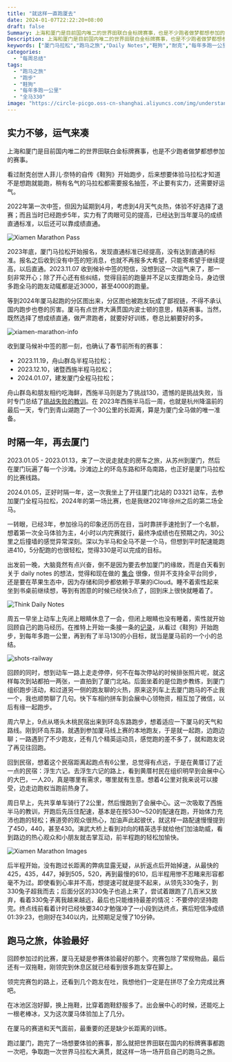 ```yaml
---
title: "就这样一直跑厦去"
date: 2024-01-07T22:22:20+08:00
draft: false
Summary: 上海和厦门是目前国内唯二的世界田联白金标牌赛事，也是不少跑者做梦都想参加的赛事。2024年实力不够没能直通，但运气来了候补中签。一年前房车之旅来到厦门，时隔一年再次出发。厦门马拉松虽然没完成330的目标，但整个的体验是最棒的，我想就这样一直跑厦去。
Description: 上海和厦门是目前国内唯二的世界田联白金标牌赛事，也是不少跑者做梦都想参加的赛事。2024年实力不够没能直通，但运气来了候补中签。一年前房车之旅来到厦门，时隔一年再次出发。厦门马拉松虽然没完成330的目标，但整个的体验是最棒的，我想就这样一直跑厦去。
keywords: ["厦门马拉松","跑马之旅","Daily Notes","鞋狗","耐克","每年多跑一公里","房车之旅","全马330"]
categories:
  - "每周总结"
tags:
  - "跑马之旅"
  - "跑步"
  - "鞋狗"
  - "每年多跑一公里"
  - "全马330"
image: "https://circle-picgo.oss-cn-shanghai.aliyuncs.com/img/understand-and-action.png"
---
```


## 实力不够，运气来凑

上海和厦门是目前国内唯二的世界田联白金标牌赛事，也是不少跑者做梦都想参加的赛事。

看过耐克创世人菲儿·奈特的自传《鞋狗》开始跑步，后来想要体验马拉松才知道不是想跑就能跑，稍有名气的马拉松都需要报名抽签，不止要有实力，还需要好运气。

2022年第一次中签，但因为延期到4月，考虑到4月天气炎热，体验不好选择了退赛；而且当时已经跑步5年，实力有了肉眼可见的提高，已经达到当年厦马的成绩直通标准，以后还可以靠成绩直通。

![Xiamen Marathon Pass](https://circle-index.oss-cn-hangzhou.aliyuncs.com/2024w01-xiamen-pass-score.png)

2023年底，厦门马拉松开始报名，发现直通标准已经提高，没有达到直通的标准。报名之后收到没有中签的短消息，也就不再报多大希望，只能寄希望于继续提高，以后直通。2023.11.07 收到候补中签的短信，没想到这一次运气来了，那一刻非常开心；除了开心还有些纠结，觉得目前的跑量并不足以支撑跑全马，身边很多跑全马的跑友动辄都是近3000，甚至4000的跑量。

等到2024年厦马起跑的分区图出来，分区图也被跑友玩成了鄙视链，不得不承认国内跑步也卷的厉害。厦马有点世界大满贯国内波士顿的意思，精英赛事。当然，既然选择了想成绩直通，做严肃跑者，就要好好训练，卷总比躺要好的多。

![xiamen-marathon-info](https://circle-index.oss-cn-hangzhou.aliyuncs.com/2024w01-xiamen-info.png)

收到厦马候补中签的那一刻，也确认了春节前所有的赛事：

- 2023.11.19，舟山群岛半程马拉松；
- 2023.12.10，诸暨西施半程马拉松；
- 2024.01.07，建发厦门全程马拉松；

舟山群岛和朋友相约吃海鲜，西施半马则是为了挑战130，遗憾的是挑战失败，当时专门总结了[挑战失败的教训](https://hagerhu.com/post/failure-of-half-marathon-challenge-at-130/)。在 2023年西施半马后一周，也就是杭州降温前的最后一天，专门到青山湖跑了一个30公里的长距离，算是为厦门全马做的唯一准备。

## 时隔一年，再去厦门

2023.01.05 - 2023.01.13，来了一次说走就走的房车之旅，从苏州到厦门，然后在厦门玩遍了每一个沙滩。沙滩边上的环岛东路和环岛南路，也正好是厦门马拉松的比赛线路。

2024.01.05，正好时隔一年，这一次我坐上了开往厦门北站的 D3321 动车，去参加厦门全程马拉松，2024年的第一场比赛，也是我继2021年徐州之后的第二场全马。

一转眼，已经3年，参加徐马的印象还历历在目，当时靠拼手速抢到了一个名额，想着第一次全马体验为主，4小时以内完赛就行，最终净成绩也在预期之内，30公里之后撞墙的感觉异常深刻。深以为半马和全马不是一个马，但想到平时配速能跑进410，5分配跑的也很轻松，觉得330是可以完成的目标。

出发前一晚，大脑竟然有点兴奋，倒不是因为要去参加厦门的缘故，而是白天看到关于 daily notes 的想法，觉得和现在做的 [集合](https://apps.apple.com/us/app/circle-record-and-quantify/id1501780756) 很像，但并不支持全平台同步，还是要在苹果生态中，因为存储和同步都依赖于苹果的iCloud。睡不着索性起来坐到书桌前继续想，等到有困意的时候已经快3点了，回到床上很快就睡着了。

![Think Daily Notes](https://circle-index.oss-cn-hangzhou.aliyuncs.com/2024w1-daily-notes.png)

周五一早坐上动车上先闭上眼睛休息了一会，但闭上眼睛也没有睡着，索性就开始回顾自己的跑马经历。在推特上开始一条接一条的[记录](https://twitter.com/HagerHu/status/1743075002365395379)，从看过《鞋狗》开始跑步，到每年多跑一公里，再到有了半马130的小目标，就当是厦马前的一个小的总结。

![shots-railway](https://circle-index.oss-cn-hangzhou.aliyuncs.com/2024w01-shots-railway.png)

回顾的同时，想到动车一路上走走停停，何不在每次停站的时候排张照片呢，就这样每次到站都拍一两张，一直拍到了厦门北站。后面坐着的是位跑步教练，到厦门组织跑步活动，和过道另一侧的跑友聊的火热，原来这列车上去厦门跑马的不止我一个，我也顺势聊了几句。快下车相约拼车到会展中心领物资，相互加了微信，以后有缘一起跑步。

周六早上，9点从塔头木桃民宿出来到环岛东路跑步，想着适应一下厦马的天气和路线。刚到环岛东路，就遇到参加厦马线上赛的本地跑友，于是就一起跑，边跑边聊；一路遇到了不少跑友，还有几个精英运动员，感觉跑的差不多了，就和跑友说了再见往回跑。

回到民宿，想着这个民宿距离起跑点有6公里，总觉得有点远，于是在黄厝订了近一点的民宿：浮生六记。去浮生六记的路上，看到黄厝村民在组织明早到会展中心的大巴，一人20，真是哪里有需求，哪里就有生意。想着4公里对我来说可以接受，边走边跑权当跑前热身了。

周日早上，先共享单车骑行了2公里，然后慢跑到了会展中心。这一次吸取了西施半马的教训，开跑后先压住配速，基本是在按530～520的配速在跑，开始体力充沛也跑的轻松；赛道旁的观众很热心，加油声此起彼伏，就这样一路配速慢慢提到了450，440，甚至430。演武大桥上看到对向的精英选手就给他们加油助威，看到路边的热心观众和小朋友就击掌互动，前半程跑的轻松加愉快。

![Xiamen Marathon Images](https://circle-index.oss-cn-hangzhou.aliyuncs.com/2024w01-xiamen-marathon.png)

后半程开始，没有跑过长距离的弊病显露无疑，从折返点后开始掉速，从最快的425，435，447，掉到505，520，再到最慢的610，后半程用惨不忍睹来形容都毫不为过。即使看到心率并不高，想提速可就是提不起来，从领先330兔子，到330兔子超我而去；后面分区的330兔子也追上来了，尝试着跟跑了几百米又放弃，看着330兔子离我越来越远，最后也只能维持最差的情况：不要停的坚持跑完。终点线前看着计时已经快要340才勉强冲了一小段到达终点，赛后短信净成绩 01:39:23，也刚好在340以内，比预期足足慢了10分钟。

## 跑马之旅，体验最好

回顾参加过的比赛，厦马无疑是参赛体验最好的那个。完赛包除了常规物品，最后还有一双拖鞋，刚领完到休息区就已经看到很多跑友穿在脚上。

领完完赛包的路上，还看到几个跑友在吐，我想他们一定是在拼尽了全力完成比赛吧。

在冰池区泡好脚，换上拖鞋，比穿着跑鞋舒服多了。出会展中心的时候，还能吃上一根老棒冰，又为这次厦马体验加上了几分。

在厦马的赛道和天气面前，最重要的还是缺少长距离的训练。

跑过厦门，跑完了一场想要体验的赛事，那么就把世界田联在国内的标牌赛事都跑一次吧，争取跑一次世界马拉松大满贯，就这样一场一场开启自己的跑马之旅。
